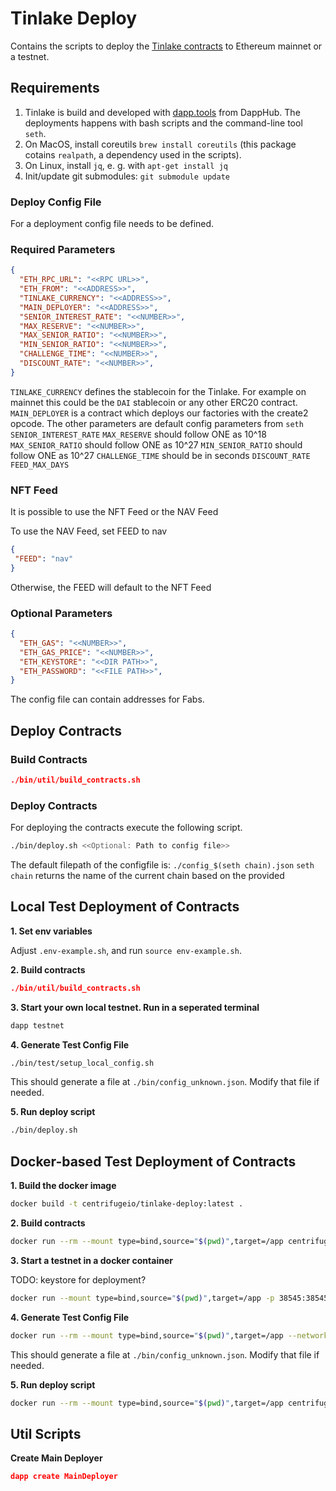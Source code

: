 # Tinlake Deploy

Contains the scripts to deploy the [Tinlake contracts](https://github.com/centrifuge/tinlake]) to Ethereum mainnet or a testnet.

## Requirements

1. Tinlake is build and developed with  [dapp.tools](https://github.com/dapphub/dapptools) from DappHub. The deployments happens with bash scripts and the command-line tool `seth`.
2. On MacOS, install coreutils `brew install coreutils` (this package cotains `realpath`, a dependency used in the scripts).
3. On Linux, install `jq`, e. g. with `apt-get install jq`
3. Init/update git submodules: `git submodule update`

### Deploy Config File

For a deployment config file needs to be defined.

### Required Parameters

```json
{
  "ETH_RPC_URL": "<<RPC URL>>",
  "ETH_FROM": "<<ADDRESS>>",
  "TINLAKE_CURRENCY": "<<ADDRESS>>",
  "MAIN_DEPLOYER": "<<ADDRESS>>",
  "SENIOR_INTEREST_RATE": "<<NUMBER>>",
  "MAX_RESERVE": "<<NUMBER>>",
  "MAX_SENIOR_RATIO": "<<NUMBER>>",
  "MIN_SENIOR_RATIO": "<<NUMBER>>",
  "CHALLENGE_TIME": "<<NUMBER>>",
  "DISCOUNT_RATE": "<<NUMBER>>",
}
```
`TINLAKE_CURRENCY` defines the stablecoin for the Tinlake. For example on mainnet this could be the `DAI` stablecoin or any other ERC20 contract.
`MAIN_DEPLOYER` is a contract which deploys our factories with the create2 opcode.  The other parameters are default config parameters from `seth`
`SENIOR_INTEREST_RATE`
`MAX_RESERVE` should follow ONE as 10^18
`MAX_SENIOR_RATIO` should follow ONE as 10^27
`MIN_SENIOR_RATIO` should follow ONE as 10^27
`CHALLENGE_TIME` should be in seconds
`DISCOUNT_RATE`
`FEED_MAX_DAYS`

### NFT Feed

It is possible to use the NFT Feed or the NAV Feed

To use the NAV Feed, set FEED to nav

```json
{
 "FEED": "nav"
}
```
Otherwise, the FEED will default to the NFT Feed

### Optional Parameters

```json
{
  "ETH_GAS": "<<NUMBER>>",
  "ETH_GAS_PRICE": "<<NUMBER>>",
  "ETH_KEYSTORE": "<<DIR PATH>>",
  "ETH_PASSWORD": "<<FILE PATH>>",
}
```

The config file can contain addresses for Fabs.

## Deploy Contracts

### Build Contracts

```json
./bin/util/build_contracts.sh
```

### Deploy Contracts
For deploying the contracts execute the following script.

```bash
./bin/deploy.sh <<Optional: Path to config file>>
```
The default filepath of the configfile is: `./config_$(seth chain).json`
`seth chain` returns the name of the current chain based on the provided

## Local Test Deployment of Contracts

**1. Set env variables**

Adjust `.env-example.sh`, and run `source env-example.sh`.

**2. Build contracts**

```json
./bin/util/build_contracts.sh
```

**3. Start your own local testnet. Run in a seperated terminal**

```bash
dapp testnet
```

**4. Generate Test Config File**

```bash
./bin/test/setup_local_config.sh
```

This should generate a file at `./bin/config_unknown.json`. Modify that file if needed.

**5. Run deploy script**

```bash
./bin/deploy.sh
```

## Docker-based Test Deployment of Contracts

**1. Build the docker image**

```bash
docker build -t centrifugeio/tinlake-deploy:latest .
```

**2. Build contracts**

```bash
docker run --rm --mount type=bind,source="$(pwd)",target=/app centrifugeio/tinlake-deploy:latest ./bin/util/build_contracts.sh
```

**3. Start a testnet in a docker container**

TODO: keystore for deployment?

```bash
docker run --mount type=bind,source="$(pwd)",target=/app -p 38545:38545 -p 8545:8545 centrifugeio/tinlake-deploy:latest
```

**4. Generate Test Config File**

```bash
docker run --rm --mount type=bind,source="$(pwd)",target=/app --network host centrifugeio/tinlake-deploy:latest ./bin/test/setup_local_config.sh
```

This should generate a file at `./bin/config_unknown.json`. Modify that file if needed.

**5. Run deploy script**

```bash
docker run --rm --mount type=bind,source="$(pwd)",target=/app centrifugeio/tinlake-deploy:latest ./bin/deploy.sh
```

## Util Scripts

**Create Main Deployer**
```json
dapp create MainDeployer
```
